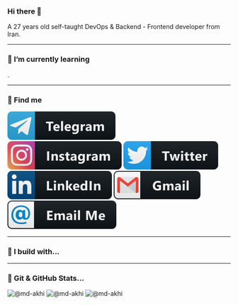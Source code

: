### Hi there 👋

A 27 years old self-taught DevOps & Backend - Frontend developer from Iran. 

<!--<p align="center">
  <a href="http://blog.akhi.ir">
    <img src="https://raw.githubusercontent.com/MikeCodesDotNET/MikeCodesDotNET/a8abbf37441f3253f74ea255a47f289208d7568c/Resources/personalBlog.svg" alt="Personal" style="vertical-align:top; margin:4px">
  </a>  
</p>-->

---
### 🌱 I’m currently learning
.


---
### 📢 Find me
  [![telegram](https://raw.githubusercontent.com/MikeCodesDotNET/ColoredBadges/master/svg/social/telegram.svg)](https://www.t.me/md_akhi2/)
  [![Instagram](https://raw.githubusercontent.com/MikeCodesDotNET/ColoredBadges/master/svg/social/instagram.svg)](https://www.instagram.com/md_akhi2/)
  [![Twitter](https://raw.githubusercontent.com/MikeCodesDotNET/ColoredBadges/master/svg/social/twitter.svg)](https://twitter.com/md72ahki)
  [![LinkedIn](https://raw.githubusercontent.com/MikeCodesDotNET/ColoredBadges/master/svg/social/linkedin.svg)](https://www.linkedin.com/in/md-akhi)
  [![gmail](https://raw.githubusercontent.com/MikeCodesDotNET/ColoredBadges/master/svg/social/gmail.svg)](mailto:md.akhi.ir@gmail.com)
  [![email_me](https://raw.githubusercontent.com/MikeCodesDotNET/ColoredBadges/master/svg/social/email_me.svg)](mailto:md@akhi.ir)
  
<!--<p align="center">
  <a href="https://www.instagram.com/md_akhi2/">
    <img src="https://raw.githubusercontent.com/MikeCodesDotNET/ColoredBadges/master/svg/social/instagram.svg" alt="Instagram" style="vertical-align:top; margin:4px">
  </a>
  <a href="https://www.t.me/md_akhi2/">
    <img src="https://raw.githubusercontent.com/MikeCodesDotNET/ColoredBadges/master/svg/social/telegram.svg" alt="telegram" style="vertical-align:top; margin:4px">
  </a>
  <a href="https://twitter.com/md72ahki">
    <img src="https://raw.githubusercontent.com/MikeCodesDotNET/ColoredBadges/master/svg/social/twitter.svg" alt="Twitter" style="vertical-align:top; margin:4px">
  </a>  
  <a href="https://www.linkedin.com/in/md-akhi/">
    <img src="https://raw.githubusercontent.com/MikeCodesDotNET/ColoredBadges/master/svg/social/linkedin.svg" alt="LinkedIn" style="vertical-align:top; margin:4px">
  </a>
  <a href="mailto:md.akhi.ir@gmail.com">
    <img src="https://raw.githubusercontent.com/MikeCodesDotNET/ColoredBadges/master/svg/social/gmail.svg" alt="gmail" style="vertical-align:top; margin:4px">
  </a>
  <a href="mailto:md@akhi.ir">
    <img src="https://raw.githubusercontent.com/MikeCodesDotNET/ColoredBadges/master/svg/social/email_me.svg" alt="email_me" style="vertical-align:top; margin:4px">
  </a>
</p>
-->

---
### 🚧 I build with...


---
### 🚧 Git & GitHub Stats...

  ![@md-akhi](https://github-readme-stats.vercel.app/api?username=md-akhi&theme=react&show_icons=true&count_private=true)
  ![@md-akhi](https://github-readme-stats.vercel.app/api/top-langs/?username=md-akhi&layout=compact&theme=react)
  ![@md-akhi](https://github-readme-stats.vercel.app/api/wakatime?username=md72akhi&theme=react)

 <!-- ![@md-akhi](https://github-readme-stats.vercel.app/api/pin/?username=md-akhi&repo=SDateTime&cache_seconds=86400&theme=react) -->
 
 
<!--
**md-akhi/md-akhi** is a ✨ _special_ ✨ repository because its `README.md` (this file) appears on your GitHub profile.

Here are some ideas to get you started:

- 🔭 I’m currently working on ...
- 🌱 I’m currently learning ...
- 👯 I’m looking to collaborate on ...
- 🤔 I’m looking for help with ...
- 💬 Ask me about ...
- 📫 How to reach me: ...
- 😄 Pronouns: ...
- ⚡ Fun fact: ...
-->


